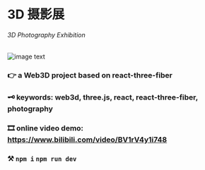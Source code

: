 # 3D 摄影展

######  3D Photography Exhibition

![image text](https://github.com/xiaogua-bushigua/elapsed-story-gallery/blob/master/screenshoot.png)

### 👉 a Web3D project based on react-three-fiber

### 🗝️ keywords: web3d, three.js, react, react-three-fiber, photography

### 🎞️ online video demo: https://www.bilibili.com/video/BV1rV4y1i748

### ⚒️ `npm i`	 `npm run dev` 